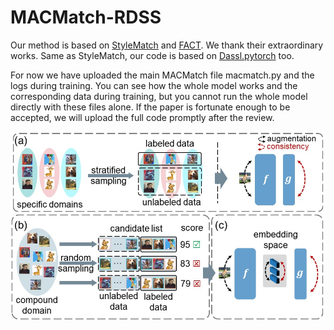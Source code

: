 # MACMatch-RDSS
Our method is based on [StyleMatch](https://github.com/KaiyangZhou/ssdg-benchmark) and [FACT](https://github.com/MediaBrain-SJTU/FACT). We thank their extraordinary works. Same as StyleMatch, our code is based on [Dassl.pytorch](https://github.com/KaiyangZhou/Dassl.pytorch) too.

For now we have uploaded the main MACMatch file macmatch.py and the logs during training. You can see how the whole model works and the corresponding data during training, but you cannot run the whole model directly with these files alone. If the paper is fortunate enough to be accepted, we will upload the full code promptly after the review.

![MACMatch](/macmatch.jpg "MACMatch")
